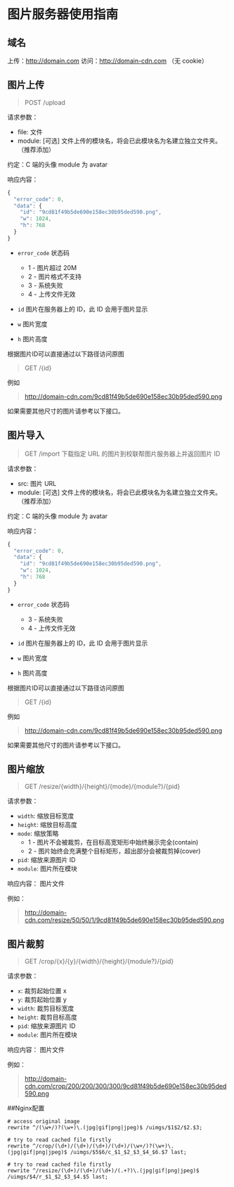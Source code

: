 # 图片服务器使用指南

## 域名

上传：http://domain.com
访问：http://domain-cdn.com （无 cookie）

## 图片上传

> POST /upload

请求参数：

 * file: 文件
 * module: [可选] 文件上传的模块名，将会已此模块名为名建立独立文件夹。（推荐添加）
 
 约定：C 端的头像 module 为 avatar

响应内容：

```js
{
  "error_code": 0,
  "data": {
    "id": "9cd81f49b5de690e158ec30b95ded590.png",
    "w": 1024,
    "h": 768
  }
}
```

 * `error_code` 状态码
    * 1 - 图片超过 20M
    * 2 - 图片格式不支持
    * 3 - 系统失败
    * 4 - 上传文件无效

 * `id` 图片在服务器上的 ID，此 ID 会用于图片显示
 * `w`  图片宽度
 * `h`  图片高度

根据图片ID可以直接通过以下路径访问原图

> GET /{id}

例如

> http://domain-cdn.com/9cd81f49b5de690e158ec30b95ded590.png

如果需要其他尺寸的图片请参考以下接口。

## 图片导入

> GET /import
下载指定 URL 的图片到校联帮图片服务器上并返回图片 ID

请求参数：

 * src: 图片 URL
 * module: [可选] 文件上传的模块名，将会已此模块名为名建立独立文件夹。（推荐添加）
 
 约定：C 端的头像 module 为 avatar

响应内容：

```js
{
  "error_code": 0,
  "data": {
    "id": "9cd81f49b5de690e158ec30b95ded590.png",
    "w": 1024,
    "h": 768
  }
}
```

 * `error_code` 状态码
    * 3 - 系统失败
    * 4 - 上传文件无效

 * `id` 图片在服务器上的 ID，此 ID 会用于图片显示
 * `w`  图片宽度
 * `h`  图片高度

根据图片ID可以直接通过以下路径访问原图

> GET /{id}

例如

> http://domain-cdn.com/9cd81f49b5de690e158ec30b95ded590.png

如果需要其他尺寸的图片请参考以下接口。

## 图片缩放

> GET /resize/{width}/{height}/{mode}/{module?}/{pid}

请求参数：

 * `width`:   缩放目标宽度
 * `height`:  缩放目标高度
 * `mode`:    缩放策略
    * 1 - 图片不会被裁剪，在目标高宽矩形中始终展示完全(contain)
    * 2 - 图片始终会充满整个目标矩形，超出部分会被裁剪掉(cover)
 * `pid`:     缩放来源图片 ID
 * `module`:  图片所在模块

响应内容：
    图片文件

例如：
> http://domain-cdn.com/resize/50/50/1/9cd81f49b5de690e158ec30b95ded590.png

## 图片裁剪

> GET /crop/{x}/{y}/{width}/{height}/{module?}/{pid}

请求参数：

 * `x`:       裁剪起始位置 x
 * `y`:       裁剪起始位置 y
 * `width`:   裁剪目标宽度
 * `height`:  裁剪目标高度
 * `pid`:     缩放来源图片 ID
 * `module`:  图片所在模块

响应内容：
    图片文件

例如：
> http://domain-cdn.com/crop/200/200/300/300/9cd81f49b5de690e158ec30b95ded590.png


##Nginx配置
```nginx
# access original image
rewrite ^/(\w+/)?(\w+)\.(jpg|gif|png|jpeg)$ /uimgs/$1$2/$2.$3;

# try to read cached file firstly
rewrite ^/crop/(\d+)/(\d+)/(\d+)/(\d+)/(\w+/)?(\w+)\.(jpg|gif|png|jpeg)$ /uimgs/$5$6/c_$1_$2_$3_$4_$6.$7 last;

# try to read cached file firstly
rewrite ^/resize/(\d+)/(\d+)/(\d+)/(.+?)\.(jpg|gif|png|jpeg)$ /uimgs/$4/r_$1_$2_$3_$4.$5 last;
```
